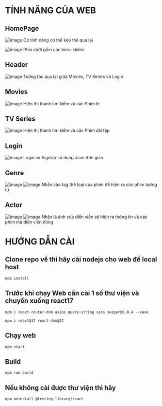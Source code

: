 # TÍNH NĂNG CỦA WEB

## HomePage

![image](https://github.com/user-attachments/assets/5ac5be09-e120-4474-ba04-f91153ed996a)
Có tính năng có thể kéo thả qua lại

![image](https://github.com/user-attachments/assets/80bc2efb-1250-402e-9718-8089192c52d6)
Phía dưới gồm các hero-slides

## Header

![image](https://github.com/user-attachments/assets/91053ffb-68a9-48a4-9332-60a491eb169f)
Tương tác qua lại giữa Movies, TV Series và Login

## Movies

![image](https://github.com/user-attachments/assets/32b61e2f-eefa-4e21-9b86-7ee9de869fa0)
Hiện thị thanh tìm kiếm và các Phim lẻ

## TV Series

![image](https://github.com/user-attachments/assets/94bbabc1-addd-498a-835d-3c51dcbb900b)
Hiện thị thanh tìm kiếm và các Phim dài tập

## Login

![image](https://github.com/user-attachments/assets/ce4a4e39-5fd0-4467-89ce-d9c9bd9926bb)
Login và SignUp sử dụng Json đơn giản

## Genre

![image](https://github.com/user-attachments/assets/4ad90162-800f-4c87-a666-c3286a9a1845)
![image](https://github.com/user-attachments/assets/19e0c7c3-71b1-4c42-b8bb-323200b19372)
Nhấn vào tag thể loại của phim để hiện ra các phim tương tự

## Actor

![image](https://github.com/user-attachments/assets/874a45e9-1095-4b3f-b3d2-91b58364ed93)
![image](https://github.com/user-attachments/assets/e18f0c55-465f-4680-ba14-bf34423e6367)
Nhận là ảnh của diễn viễn sẽ hiện ra thông tin và các phim mà diễn viên đóng


# HƯỚNG DẪN CÀI
## Clone repo về thì hãy cài nodejs cho web để local host

```
npm install
```

## Trước khi chạy Web cần cài 1 số thư viện và chuyển xuống react17

```
npm i react-router-dom axios query-string sass swiper@6.8.4 --save
```

```
npm i react@17 react-dom@17
```

## Chạy web

```
npm start
``` 

## Build

```
npm run build
```

## Nếu không cài được thư viện thì hãy

```
npm uninstall @testing-library/react
```
